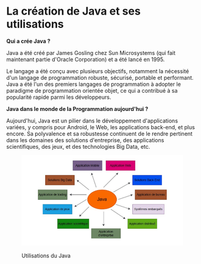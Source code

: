 # La création de Java et ses utilisations

**Qui a crée Java ?**

Java a été créé par James Gosling chez Sun Microsystems (qui fait maintenant partie d'Oracle Corporation) et a été lancé en 1995.&#x20;

Le langage a été conçu avec plusieurs objectifs, notamment la nécessité d'un langage de programmation robuste, sécurisé, portable et performant. Java a été l'un des premiers langages de programmation à adopter le paradigme de programmation orientée objet, ce qui a contribué à sa popularité rapide parmi les développeurs.

**Java dans le monde de la Programmation aujourd'hui ?**

Aujourd'hui, Java est un pilier dans le développement d'applications variées, y compris pour Android, le Web, les applications back-end, et plus encore. Sa polyvalence et sa robustesse continuent de le rendre pertinent dans les domaines des solutions d'entreprise, des applications scientifiques, des jeux, et des technologies Big Data, etc.

<figure><img src="../.gitbook/assets/Java_applications.jpg" alt=""><figcaption><p>Utilisations du Java</p></figcaption></figure>

